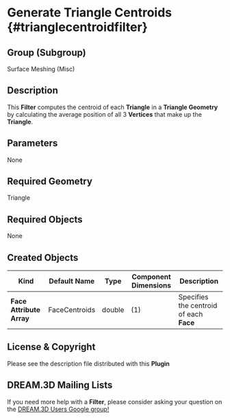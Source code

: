 Generate Triangle Centroids {#trianglecentroidfilter}
============

## Group (Subgroup) ##
Surface Meshing (Misc)

## Description ##
This **Filter** computes the centroid of each **Triangle** in a **Triangle Geometry** by calculating the average position of all 3 **Vertices** that make up the **Triangle**.

## Parameters ##
None

## Required Geometry ##
Triangle

## Required Objects ##
None

## Created Objects ##
| Kind | Default Name | Type | Component Dimensions | Description |
|------|--------------|-------------|---------|-----|
| **Face Attribute Array** | FaceCentroids | double | (1) | Specifies the centroid of each **Face** |


## License & Copyright ##

Please see the description file distributed with this **Plugin**

## DREAM.3D Mailing Lists ##

If you need more help with a **Filter**, please consider asking your question on the [DREAM.3D Users Google group!](https://groups.google.com/forum/?hl=en#!forum/dream3d-users)


